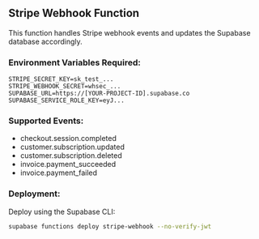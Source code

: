 ## Stripe Webhook Function

This function handles Stripe webhook events and updates the Supabase database accordingly.

### Environment Variables Required:

```
STRIPE_SECRET_KEY=sk_test_...
STRIPE_WEBHOOK_SECRET=whsec_...
SUPABASE_URL=https://[YOUR-PROJECT-ID].supabase.co
SUPABASE_SERVICE_ROLE_KEY=eyJ...
```

### Supported Events:

- checkout.session.completed
- customer.subscription.updated
- customer.subscription.deleted
- invoice.payment_succeeded
- invoice.payment_failed

### Deployment:

Deploy using the Supabase CLI:

```bash
supabase functions deploy stripe-webhook --no-verify-jwt
```